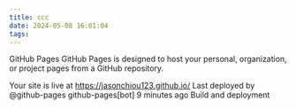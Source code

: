 ```yaml
---
title: ccc
date: 2024-05-08 16:01:04
tags:
---
```

GitHub Pages
GitHub Pages is designed to host your personal, organization, or project pages from a GitHub repository.

Your site is live at https://jasonchiou123.github.io/
Last deployed by @github-pages github-pages[bot] 9 minutes ago
Build and deployment